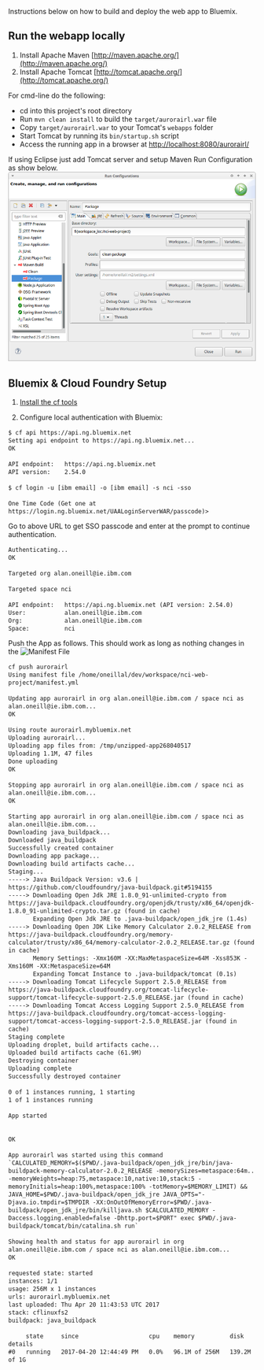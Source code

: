 Instructions below on how to build and deploy the web app to Bluemix.

## Run the webapp locally

1. Install Apache Maven [http://maven.apache.org/](http://maven.apache.org/)
2. Install Apache Tomcat [http://tomcat.apache.org/](http://tomcat.apache.org/)

For cmd-line do the following:

  + cd into this project's root directory
  + Run `mvn clean install` to build the `target/aurorairl.war` file
  + Copy `target/aurorairl.war` to your Tomcat's `webapps` folder
  + Start Tomcat by running its `bin/startup.sh` script
  + Access the running app in a browser at <http://localhost:8080/aurorairl/>

If using Eclipse just add Tomcat server and setup Maven Run Configuration as show below.  
![](https://raw.githubusercontent.com/oneillal/nci-web-project/master/docs/Screenshot_2017-04-20_12-29-38.png)

## Bluemix & Cloud Foundry Setup

1. [Install the cf tools][]

[Install the cf tools]: https://github.com/cloudfoundry/cli/releases

2. Configure local authentication with Bluemix:
  
  ```
  $ cf api https://api.ng.bluemix.net
  Setting api endpoint to https://api.ng.bluemix.net...
  OK

  API endpoint:   https://api.ng.bluemix.net
  API version:    2.54.0

  $ cf login -u [ibm email] -o [ibm email] -s nci -sso

  One Time Code (Get one at https://login.ng.bluemix.net/UAALoginServerWAR/passcode)>
  ```  
Go to above URL to get SSO passcode and enter at the prompt to continue authentication.

  ```
  Authenticating...
  OK

  Targeted org alan.oneill@ie.ibm.com

  Targeted space nci
               
  API endpoint:   https://api.ng.bluemix.net (API version: 2.54.0)
  User:           alan.oneill@ie.ibm.com
  Org:            alan.oneill@ie.ibm.com
  Space:          nci
  ```

Push the App as follows. This should work as long as nothing changes in the ![Manifest File](https://github.com/oneillal/nci-web-project/blob/master/manifest.yml)

  ```
  cf push aurorairl
  Using manifest file /home/oneillal/dev/workspace/nci-web-project/manifest.yml
  
  Updating app aurorairl in org alan.oneill@ie.ibm.com / space nci as alan.oneill@ie.ibm.com...
  OK
  
  Using route aurorairl.mybluemix.net
  Uploading aurorairl...
  Uploading app files from: /tmp/unzipped-app268040517
  Uploading 1.1M, 47 files
  Done uploading               
  OK
  
  Stopping app aurorairl in org alan.oneill@ie.ibm.com / space nci as alan.oneill@ie.ibm.com...
  OK
  
  Starting app aurorairl in org alan.oneill@ie.ibm.com / space nci as alan.oneill@ie.ibm.com...
  Downloading java_buildpack...
  Downloaded java_buildpack
  Successfully created container
  Downloading app package...
  Downloading build artifacts cache...
  Staging...
  -----> Java Buildpack Version: v3.6 | https://github.com/cloudfoundry/java-buildpack.git#5194155
  -----> Downloading Open Jdk JRE 1.8.0_91-unlimited-crypto from https://java-buildpack.cloudfoundry.org/openjdk/trusty/x86_64/openjdk-1.8.0_91-unlimited-crypto.tar.gz (found in cache)
         Expanding Open Jdk JRE to .java-buildpack/open_jdk_jre (1.4s)
  -----> Downloading Open JDK Like Memory Calculator 2.0.2_RELEASE from https://java-buildpack.cloudfoundry.org/memory-calculator/trusty/x86_64/memory-calculator-2.0.2_RELEASE.tar.gz (found in cache)
         Memory Settings: -Xmx160M -XX:MaxMetaspaceSize=64M -Xss853K -Xms160M -XX:MetaspaceSize=64M
         Expanding Tomcat Instance to .java-buildpack/tomcat (0.1s)
  -----> Downloading Tomcat Lifecycle Support 2.5.0_RELEASE from https://java-buildpack.cloudfoundry.org/tomcat-lifecycle-support/tomcat-lifecycle-support-2.5.0_RELEASE.jar (found in cache)
  -----> Downloading Tomcat Access Logging Support 2.5.0_RELEASE from https://java-buildpack.cloudfoundry.org/tomcat-access-logging-support/tomcat-access-logging-support-2.5.0_RELEASE.jar (found in cache)
  Staging complete
  Uploading droplet, build artifacts cache...
  Uploaded build artifacts cache (61.9M)
  Destroying container
  Uploading complete
  Successfully destroyed container
  
  0 of 1 instances running, 1 starting
  1 of 1 instances running
  
  App started
  
  
  OK
  
  App aurorairl was started using this command `CALCULATED_MEMORY=$($PWD/.java-buildpack/open_jdk_jre/bin/java-buildpack-memory-calculator-2.0.2_RELEASE -memorySizes=metaspace:64m.. -memoryWeights=heap:75,metaspace:10,native:10,stack:5 -memoryInitials=heap:100%,metaspace:100% -totMemory=$MEMORY_LIMIT) &&  JAVA_HOME=$PWD/.java-buildpack/open_jdk_jre JAVA_OPTS="-Djava.io.tmpdir=$TMPDIR -XX:OnOutOfMemoryError=$PWD/.java-buildpack/open_jdk_jre/bin/killjava.sh $CALCULATED_MEMORY -Daccess.logging.enabled=false -Dhttp.port=$PORT" exec $PWD/.java-buildpack/tomcat/bin/catalina.sh run`
  
  Showing health and status for app aurorairl in org alan.oneill@ie.ibm.com / space nci as alan.oneill@ie.ibm.com...
  OK
  
  requested state: started
  instances: 1/1
  usage: 256M x 1 instances
  urls: aurorairl.mybluemix.net
  last uploaded: Thu Apr 20 11:43:53 UTC 2017
  stack: cflinuxfs2
  buildpack: java_buildpack
  
       state     since                    cpu    memory          disk           details
  #0   running   2017-04-20 12:44:49 PM   0.0%   96.1M of 256M   139.2M of 1G
  ```  
